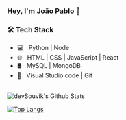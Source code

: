 ### Hey, I'm João Pablo 👋

<h3>🛠 Tech Stack</h3>

- 💻 &nbsp; Python |  Node 
- 🌐 &nbsp; HTML | CSS | JavaScript | React 
- 🛢 &nbsp; MySQL | MongoDB
- 🔧 &nbsp; Visual Studio code |  Git


<br>

<img align="center" src="https://github-readme-stats.vercel.app/api?username=devSouvik&include_all_commits=true&count_private=true&show_icons=true&line_height=20&title_color=7A7ADB&icon_color=2234AE&text_color=D3D3D3&bg_color=0,000000,130F40" alt="devSouvik's Github Stats">

</br>

[![Top Langs](https://github-readme-stats.vercel.app/api/top-langs/?jpablolima=devSouvik&layout=compact&text_color=daf7dc&bg_color=151515)](https://github.com/jpablolima/github-readme-stats)




<!--
**jpablolima/jpablolima** is a ✨ _special_ ✨ repository because its `README.md` (this file) appears on your GitHub profile.

Here are some ideas to get you started:

- 🔭 I’m currently working on ...
- 🌱 I’m currently learning ...
- 👯 I’m looking to collaborate on ...
- 🤔 I’m looking for help with ...
- 💬 Ask me about ...
- 📫 How to reach me: ...
- 😄 Pronouns: ...
- ⚡ Fun fact: ...
-->
